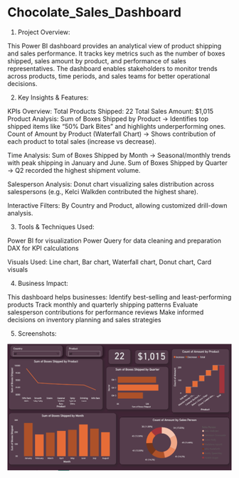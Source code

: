 # Chocolate_Sales_Dashboard
1. Project Overview:

This Power BI dashboard provides an analytical view of product shipping and sales performance. It tracks key metrics such as the number of boxes shipped, sales amount by product, and performance of sales representatives. The dashboard enables stakeholders to monitor trends across products, time periods, and sales teams for better operational decisions.

2. Key Insights & Features:

KPIs Overview:
  Total Products Shipped: 22
  Total Sales Amount: $1,015
  Product Analysis:
  Sum of Boxes Shipped by Product → Identifies top shipped items like “50% Dark Bites” and highlights underperforming ones.
  Count of Amount by Product (Waterfall Chart) → Shows contribution of each product to total sales (increase vs decrease).
  
  Time Analysis:
  Sum of Boxes Shipped by Month → Seasonal/monthly trends with peak shipping in January and June.
  Sum of Boxes Shipped by Quarter → Q2 recorded the highest shipment volume.
  
  Salesperson Analysis:
  Donut chart visualizing sales distribution across salespersons (e.g., Kelci Walkden contributed the highest share).

  Interactive Filters:
  By Country and Product, allowing customized drill-down analysis.

3. Tools & Techniques Used:

Power BI for visualization
Power Query for data cleaning and preparation
DAX for KPI calculations

Visuals Used: Line chart, Bar chart, Waterfall chart, Donut chart, Card visuals

4. Business Impact:

This dashboard helps businesses:
Identify best-selling and least-performing products
Track monthly and quarterly shipping patterns
Evaluate salesperson contributions for performance reviews
Make informed decisions on inventory planning and sales strategies

5. Screenshots:

![Dashboard_preview](https://github.com/Prerna0110/Chocolate_Sales_Dashboard/blob/main/Dashboard_Snapshot2.png)
